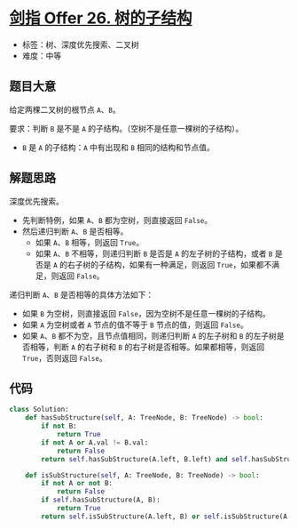 # [剑指 Offer 26. 树的子结构](https://leetcode-cn.com/problems/shu-de-zi-jie-gou-lcof/)

- 标签：树、深度优先搜索、二叉树
- 难度：中等

## 题目大意

给定两棵二叉树的根节点 `A`、`B`。

要求：判断 `B` 是不是 `A` 的子结构。（空树不是任意一棵树的子结构）。

- `B` 是 `A` 的子结构：`A` 中有出现和 `B` 相同的结构和节点值。

## 解题思路

深度优先搜索。

- 先判断特例，如果 `A`、`B` 都为空树，则直接返回 `False`。
- 然后递归判断 `A`、`B` 是否相等。
    - 如果 `A`、`B` 相等，则返回 `True`。
    - 如果 `A`、`B` 不相等，则递归判断 `B` 是否是  `A` 的左子树的子结构，或者 `B` 是否是 `A` 的右子树的子结构，如果有一种满足，则返回 `True`，如果都不满足，则返回 `False`。

递归判断 `A`、`B` 是否相等的具体方法如下：

- 如果 `B` 为空树，则直接返回 `False`，因为空树不是任意一棵树的子结构。
- 如果 `A` 为空树或者 `A` 节点的值不等于 `B` 节点的值，则返回 `False`。
- 如果 `A`、`B` 都不为空，且节点值相同，则递归判断 `A` 的左子树和 `B` 的左子树是否相等，判断 `A` 的右子树和 `B` 的右子树是否相等。如果都相等，则返回 `True`，否则返回 `False`。

## 代码

```Python
class Solution:
    def hasSubStructure(self, A: TreeNode, B: TreeNode) -> bool:
        if not B:
            return True
        if not A or A.val != B.val:
            return False
        return self.hasSubStructure(A.left, B.left) and self.hasSubStructure(A.right, B.right)

    def isSubStructure(self, A: TreeNode, B: TreeNode) -> bool:
        if not A or not B:
            return False
        if self.hasSubStructure(A, B):
            return True
        return self.isSubStructure(A.left, B) or self.isSubStructure(A.right, B)
```

